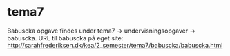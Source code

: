 # tema7

Babuscka opgave findes under tema7 -> undervisningsopgaver -> babuscka. 
URL til babuscka på eget site: http://sarahfrederiksen.dk/kea/2_semester/tema7/babuscka/babuscka.html
